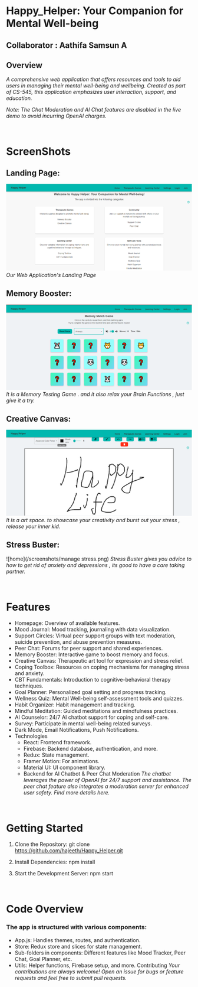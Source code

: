 # Happy_Helper: Your Companion for Mental Well-being
## Collaborator : Aathifa Samsun A
## Overview
*A comprehensive web application that offers resources and tools to aid users in managing their mental well-being and wellbeing. Created as part of CS-545, this application emphasizes user interaction, support, and education.*


*Note: The Chat Moderation and AI Chat features are disabled in the live demo to avoid incurring OpenAI charges.*

<br>

# ScreenShots
## Landing Page:
![home](/screenshots/home.png)
*Our Web Application's Landing Page*

## Memory Booster:
![home](/screenshots/game1.png)
*It is a Memory Testing Game . and it also relax your Brain Functions ,  just give it a try.*

## Creative Canvas:
![home](/screenshots/game2.png)
*It is a art space. to showcase your creativity and burst out your stress , release your inner kid.*

## Stress Buster:
![home](/screenshots/manage stress.png)
*Stress Buster gives you advice to how to get rid of anxiety and depressions , its good to have a care taking partner.*

<br>

# Features
- Homepage: Overview of available features.
- Mood Journal: Mood tracking, journaling with data visualization.
- Support Circles: Virtual peer support groups with text moderation, suicide prevention, and abuse prevention measures.
- Peer Chat: Forums for peer support and shared experiences.
- Memory Booster: Interactive game to boost memory and focus.
- Creative Canvas: Therapeutic art tool for expression and stress relief.
- Coping Toolbox: Resources on coping mechanisms for managing stress and anxiety.
- CBT Fundamentals: Introduction to cognitive-behavioral therapy techniques.
- Goal Planner: Personalized goal setting and progress tracking.
- Wellness Quiz: Mental Well-being self-assessment tools and quizzes.
- Habit Organizer: Habit management and tracking.
- Mindful Meditation: Guided meditations and mindfulness practices.
- AI Counselor: 24/7 AI chatbot support for coping and self-care.
- Survey: Participate in mental well-being related surveys.
- Dark Mode, Email Notifications, Push Notifications.
- Technologies
  - React: Frontend framework.
  - Firebase: Backend database, authentication, and more.
  - Redux: State management.
  - Framer Motion: For animations.
  - Material UI: UI component library.
  - Backend for AI Chatbot & Peer Chat Moderation
*The chatbot leverages the power of OpenAI for 24/7 support and assistance. The peer chat feature also integrates a moderation server for enhanced user safety. Find more details here.*

<br>

# Getting Started
1. Clone the Repository:
git clone https://github.com/hajeeth/Happy_Helper.git

2. Install Dependencies:
npm install

3. Start the Development Server:
npm start

<br>

# Code Overview
### The app is structured with various components:

- App.js: Handles themes, routes, and authentication.
- Store: Redux store and slices for state management.
- Sub-folders in components: Different features like Mood Tracker, Peer Chat, Goal Planner, etc.
- Utils: Helper functions, Firebase setup, and more.
Contributing
*Your contributions are always welcome! Open an issue for bugs or feature requests and feel free to submit pull requests.*
